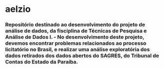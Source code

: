 # aelzio
### Repositório destinado ao desenvolvimento do projeto de análise de dados, da fisciplina de Técnicas de Pesquisa e Análise de Dados I. - No desenvolvimento deste projeto, devemos encontrar problemas relacionados ao processo licitatório no Brasil, e realizar uma análise exploratória dos dados retirados dos dados abertos do SAGRES, do Tribunal de Contas do Estado da Paraíba.
